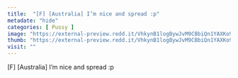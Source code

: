 ```yaml
---
title:  "[F] [Australia] I’m nice and spread :p"
metadate: "hide"
categories: [ Pussy ]
image: "https://external-preview.redd.it/VhkynB1logBywJvM9CBbiQn1YAXKo9GXZ0e1C4Sgwog.jpg?auto=webp&s=ac2adaadbc5e1bd8005029ee45e56fc30395e988"
thumb: "https://external-preview.redd.it/VhkynB1logBywJvM9CBbiQn1YAXKo9GXZ0e1C4Sgwog.jpg?width=1080&crop=smart&auto=webp&s=c038156f9333412cb5d0904b3ceec5f60ad4df57"
visit: ""
---
```

[F] [Australia] I’m nice and spread :p
